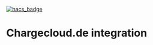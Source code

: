 [![hacs_badge](https://img.shields.io/badge/HACS-Custom-41BDF5.svg?style=for-the-badge)](https://github.com/hacs/integration)

Chargecloud.de integration
==========================
